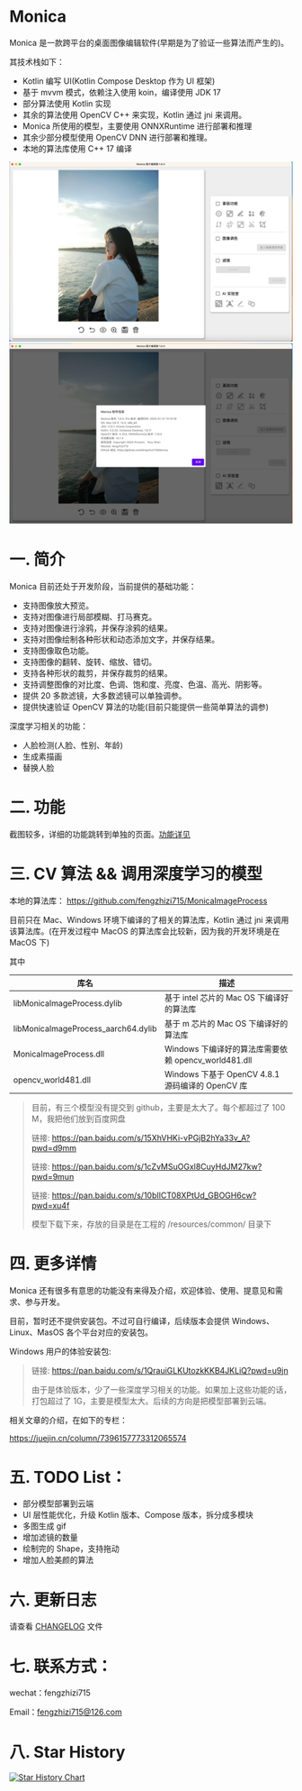 # Monica
Monica 是一款跨平台的桌面图像编辑软件(早期是为了验证一些算法而产生的)。

其技术栈如下：
* Kotlin 编写 UI(Kotlin Compose Desktop 作为 UI 框架)
* 基于 mvvm 模式，依赖注入使用 koin，编译使用 JDK 17
* 部分算法使用 Kotlin 实现
* 其余的算法使用 OpenCV C++ 来实现，Kotlin 通过 jni 来调用。
* Monica 所使用的模型，主要使用 ONNXRuntime 进行部署和推理
* 其余少部分模型使用 OpenCV DNN 进行部署和推理。
* 本地的算法库使用 C++ 17 编译

![](images/screenshot.png)
![](images/screenshot-version.png)

# 一. 简介
Monica 目前还处于开发阶段，当前提供的基础功能：

* 支持图像放大预览。
* 支持对图像进行局部模糊、打马赛克。
* 支持对图像进行涂鸦，并保存涂鸦的结果。
* 支持对图像绘制各种形状和动态添加文字，并保存结果。
* 支持图像取色功能。
* 支持图像的翻转、旋转、缩放、错切。
* 支持各种形状的裁剪，并保存裁剪的结果。
* 支持调整图像的对比度、色调、饱和度、亮度、色温、高光、阴影等。
* 提供 20 多款滤镜，大多数滤镜可以单独调参。
* 提供快速验证 OpenCV 算法的功能(目前只能提供一些简单算法的调参)

深度学习相关的功能：

* 人脸检测(人脸、性别、年龄)
* 生成素描画
* 替换人脸


# 二. 功能
截图较多，详细的功能跳转到单独的页面。[功能详见](FUNCTION.md)


# 三. CV 算法 && 调用深度学习的模型
本地的算法库：
https://github.com/fengzhizi715/MonicaImageProcess

目前只在 Mac、Windows 环境下编译的了相关的算法库，Kotlin 通过 jni 来调用该算法库。(在开发过程中 MacOS 的算法库会比较新，因为我的开发环境是在 MacOS 下)

其中

| 库名        | 描述                                      |
|-----------|-----------------------------------------|
| libMonicaImageProcess.dylib | 基于 intel 芯片的 Mac OS 下编译好的算法库 |
| libMonicaImageProcess_aarch64.dylib | 基于 m 芯片的 Mac OS 下编译好的算法库 |
| MonicaImageProcess.dll | Windows 下编译好的算法库需要依赖 opencv_world481.dll |
| opencv_world481.dll | Windows 下基于 OpenCV 4.8.1 源码编译的 OpenCV 库 |


> 目前，有三个模型没有提交到 github，主要是太大了。每个都超过了 100 M，我把他们放到百度网盘
> 
> 链接: https://pan.baidu.com/s/15XhVHKi-vPGjB2hYa33v_A?pwd=d9mm
> 
> 链接: https://pan.baidu.com/s/1cZvMSuOGxl8CuyHdJM27kw?pwd=9mun
> 
> 链接: https://pan.baidu.com/s/10bIlCT08XPtUd_GBOGH6cw?pwd=xu4f
> 
> 模型下载下来，存放的目录是在工程的 /resources/common/ 目录下


# 四. 更多详情
Monica 还有很多有意思的功能没有来得及介绍，欢迎体验、使用、提意见和需求、参与开发。

目前，暂时还不提供安装包。不过可自行编译，后续版本会提供 Windows、Linux、MasOS 各个平台对应的安装包。

Windows 用户的体验安装包: 
> 链接: https://pan.baidu.com/s/1QrauiGLKUtozkKKB4JKLiQ?pwd=u9jn
> 
> 由于是体验版本，少了一些深度学习相关的功能。如果加上这些功能的话，打包超过了 1G，主要是模型太大。后续的方向是把模型部署到云端。


相关文章的介绍，在如下的专栏：

https://juejin.cn/column/7396157773312065574


# 五. TODO List：

* 部分模型部署到云端
* UI 层性能优化，升级 Kotlin 版本、Compose 版本，拆分成多模块
* 多图生成 gif
* 增加滤镜的数量
* 绘制完的 Shape，支持拖动
* 增加人脸美颜的算法


# 六. 更新日志
请查看 [CHANGELOG](CHANGELOG.md) 文件


# 七. 联系方式：

wechat：fengzhizi715

Email：fengzhizi715@126.com


# 八. Star History

[![Star History Chart](https://api.star-history.com/svg?repos=fengzhizi715/Monica&type=Date)](https://star-history.com/#fengzhizi715/Monica&Date)
